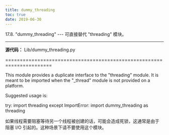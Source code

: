 ```yaml
---
title: dummy_threading
toc: true
date: 2019-06-30
---
```

17.8. "dummy_threading" ---  可直接替代 "threading" 模块。
**********************************************************

**源代码：** Lib/dummy_threading.py

======================================================================

This module provides a duplicate interface to the "threading" module.
It is meant to be imported when the "_thread" module is not provided
on a platform.

Suggested usage is:

   try:
       import threading
   except ImportError:
       import dummy_threading as threading

如果线程需要阻塞等待另一个线程被创建的话，可能会造成死锁，这通常是由于
阻塞 I/O 引起的。这种场景下请不要使用这个模块。
